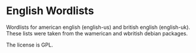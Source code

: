 # English Wordlists

Wordlists for american english (english-us) and british english (english-uk).
These lists were taken from the wamerican and wbritish debian packages.

The license is GPL.
